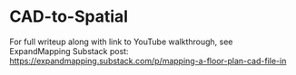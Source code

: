 # CAD-to-Spatial

For full writeup along with link to YouTube walkthrough, see ExpandMapping Substack post: https://expandmapping.substack.com/p/mapping-a-floor-plan-cad-file-in
